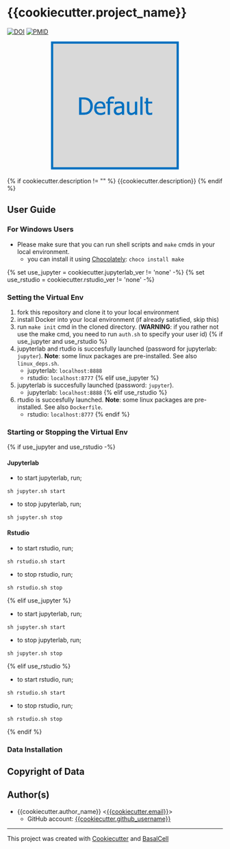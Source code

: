 # {{cookiecutter.project_name}}
[![DOI](https://img.shields.io/badge/DOI-wip-blue.svg?longCache=true)]()
[![PMID](https://img.shields.io/badge/PMID-wip-orange.svg?longCache=true)]()
<div align="center">
<img src="./logos/default.png" alt="graphical abstract" width="300" height="300" title="graphical abstract">
</div>

{% if cookiecutter.description != "" %}
{{cookiecutter.description}}
{% endif %}

## User Guide
### For Windows Users
- Please make sure that you can run shell scripts and `make` cmds in your local environment.
    - you can install it using [Chocolately](https://chocolatey.org/): `choco install make`

{% set use_jupyter = cookiecutter.jupyterlab_ver != 'none' -%}
{% set use_rstudio = cookiecutter.rstudio_ver != 'none' -%}
### Setting the Virtual Env
1. fork this repository and clone it to your local environment
2. install Docker into your local environment (if already satisfied, skip this)
3. run `make init` cmd in the cloned directory. (**WARNING**: if you rather not use the make cmd, you need to run `auth.sh` to specify your user id)
{% if use_jupyter and use_rstudio %}
4. jupyterlab and rtudio is succesfully launched (password for jupyterlab: `jupyter`). **Note**: some linux packages are pre-installed. See also `linux_deps.sh`.
    - jupyterlab: `localhost:8888`
    - rstudio: `localhost:8777`
{% elif use_jupyter %}
4. jupyterlab is succesfully launched (password: `jupyter`).
    - jupyterlab: `localhost:8888`
{% elif use_rstudio %}
4. rtudio is succesfully launched. **Note**: some linux packages are pre-installed. See also `Dockerfile`.
    - rstudio: `localhost:8777`
{% endif %}
### Starting or Stopping the Virtual Env
{% if use_jupyter and use_rstudio -%}
#### Jupyterlab
- to start jupyterlab, run;
```
sh jupyter.sh start
```
- to stop jupyterlab, run;
```
sh jupyter.sh stop
```
#### Rstudio
- to start rstudio, run;
```
sh rstudio.sh start
```
- to stop rstudio, run;
```
sh rstudio.sh stop
```
{% elif use_jupyter %}
- to start jupyterlab, run;
```
sh jupyter.sh start
```
- to stop jupyterlab, run;
```
sh jupyter.sh stop
```
{% elif use_rstudio %}
- to start rstudio, run;
```
sh rstudio.sh start
```
- to stop rstudio, run;
```
sh rstudio.sh stop
```
{% endif %}

### Data Installation

## Copyright of Data

## Author(s)
- {{cookiecutter.author_name}} <[{{cookiecutter.email}}](mailto:{{cookiecutter.email}})>
    - GitHub account: [{{cookiecutter.github_username}}](https://github.com/{{cookiecutter.github_username}})
---
This project was created with [Cookiecutter](https://github.com/cookiecutter/cookiecutter) and [BasalCell](https://github.com/yo-aka-gene/BasalCell)
